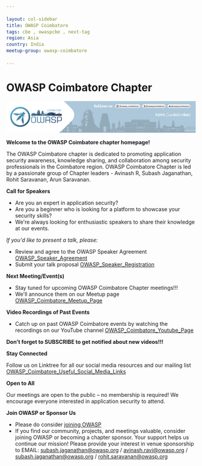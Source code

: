 ```yaml
---

layout: col-sidebar
title: OWASP Coimbatore
tags: cbe , owaspcbe , next-tag
region: Asia
country: India
meetup-group: owasp-coimbatore

---
```


# OWASP Coimbatore Chapter

![OWASP Coimbatore Chapter](/assets/images/OWASP_Cbe_banner.png)

**Welcome to the OWASP Coimbatore chapter homepage!**

The OWASP Coimbatore chapter is dedicated to promoting application security awareness, knowledge sharing, and collaboration among security professionals in the Coimbatore region. 
OWASP Coimbatore Chapter is led by a passionate group of Chapter leaders - Avinash R, Subash Jaganathan, Rohit Saravanan, Arun Saravanan.

**Call for Speakers**

* Are you an expert in application security? 
* Are you a beginner who is looking for a platform to showcase your security skills? 
* We're always looking for enthusiastic speakers to share their knowledge at our events. 

*If you'd like to present a talk, please:*

* Review and agree to the OWASP Speaker Agreement [OWASP_Speaker_Agreement](https://owasp.org/www-policy/legal/speaker-agreement)
* Submit your talk proposal [OWASP_Speaker_Registration](https://forms.gle/XmkgVeeLrCLgmFcWA)

**Next Meeting/Event(s)**

* Stay tuned for upcoming OWASP Coimbatore Chapter meetings!!! 
* We'll announce them on our Meetup page [OWASP_Coimbatore_Meetup_Page](https://www.meetup.com/owasp-coimbatore-chapter)

**Video Recordings of Past Events**

* Catch up on past OWASP Coimbatore events by watching the recordings on our YouTube channel
[OWASP_Coimbatore_Youtube_Page](https://www.youtube.com/@owaspcbe) 

**Don't forget to SUBSCRIBE to get notified about new videos!!!**

**Stay Connected**

Follow us on Linktree for all our social media resources and our mailing list [OWASP_Coimbatore_Useful_Social_Media_Links](https://linktr.ee/OWASP_Coimbatore)  

**Open to All**

Our meetings are open to the public – no membership is required! We encourage everyone interested in application security to attend.


**Join OWASP or Sponsor Us**

* Please do consider [joining OWASP](https://owasp.org/membership/)
* If you find our community, projects, and meetings valuable, consider joining OWASP or becoming a chapter sponsor. Your support helps us continue our mission!
Please provide your interest in venue sponsorship to EMAIL: subash.jaganathan@owasp.org / avinash.ravi@owasp.org / subash.jaganathan@owasp.org / rohit.saravanan@owasp.org
